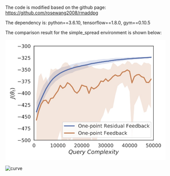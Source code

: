 The code is modified based on the github page: https://github.com/rosewang2008/rmaddpg

The dependency is: python==3.6.10, tensorflow==1.8.0, gym==0.10.5

The comparison result for the simple_spread environment is shown below:

![alt text](https://github.com/CoRLNeurIPS21/CoRLNeurIPS21/blob/master/curve.jpg?raw=true)

![curve](https://user-images.githubusercontent.com/88711903/128878034-178bbf2c-cc59-4b03-8359-57f7129fcc84.jpg)

